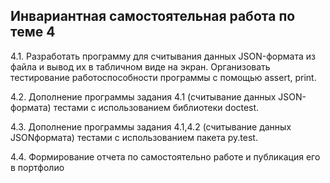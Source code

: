 ## Инвариантная самостоятельная работа по теме 4

4.1. Разработать программу для считывания данных JSON-формата из файла и вывод их в табличном виде на экран. Организовать тестирование работоспособности программы с помощью assert, print. 



4.2. Дополнение программы задания 4.1 (считывание данных JSON-формата) тестами с использованием библиотеки doctest. 



4.3. Дополнение программы задания 4.1,4.2 (считывание данных JSONформата) тестами с использованием пакета py.test. 



4.4. Формирование отчета по самостоятельно работе и публикация его в портфолио